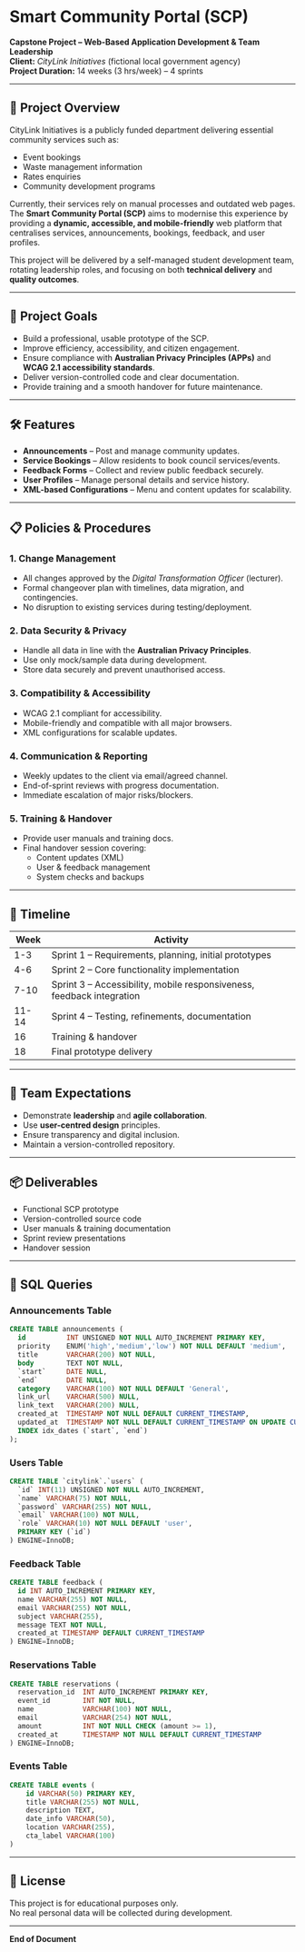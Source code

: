 # Smart Community Portal (SCP)

**Capstone Project – Web-Based Application Development & Team Leadership**  
**Client:** *CityLink Initiatives* (fictional local government agency)  
**Project Duration:** 14 weeks (3 hrs/week) – 4 sprints

---

## 📖 Project Overview

CityLink Initiatives is a publicly funded department delivering essential community services such as:

- Event bookings
- Waste management information
- Rates enquiries
- Community development programs

Currently, their services rely on manual processes and outdated web pages.  
The **Smart Community Portal (SCP)** aims to modernise this experience by providing a **dynamic, accessible, and mobile-friendly** web platform that centralises services, announcements, bookings, feedback, and user profiles.

This project will be delivered by a self-managed student development team, rotating leadership roles, and focusing on both **technical delivery** and **quality outcomes**.

---

## 🎯 Project Goals

- Build a professional, usable prototype of the SCP.
- Improve efficiency, accessibility, and citizen engagement.
- Ensure compliance with **Australian Privacy Principles (APPs)** and **WCAG 2.1 accessibility standards**.
- Deliver version-controlled code and clear documentation.
- Provide training and a smooth handover for future maintenance.

---

## 🛠 Features

- **Announcements** – Post and manage community updates.
- **Service Bookings** – Allow residents to book council services/events.
- **Feedback Forms** – Collect and review public feedback securely.
- **User Profiles** – Manage personal details and service history.
- **XML-based Configurations** – Menu and content updates for scalability.

---

## 📋 Policies & Procedures

### 1. Change Management
- All changes approved by the *Digital Transformation Officer* (lecturer).
- Formal changeover plan with timelines, data migration, and contingencies.
- No disruption to existing services during testing/deployment.

### 2. Data Security & Privacy
- Handle all data in line with the **Australian Privacy Principles**.
- Use only mock/sample data during development.
- Store data securely and prevent unauthorised access.

### 3. Compatibility & Accessibility
- WCAG 2.1 compliant for accessibility.
- Mobile-friendly and compatible with all major browsers.
- XML configurations for scalable updates.

### 4. Communication & Reporting
- Weekly updates to the client via email/agreed channel.
- End-of-sprint reviews with progress documentation.
- Immediate escalation of major risks/blockers.

### 5. Training & Handover
- Provide user manuals and training docs.
- Final handover session covering:
  - Content updates (XML)
  - User & feedback management
  - System checks and backups

---

## 📅 Timeline

| Week | Activity |
|------|----------|
| 1-3  | Sprint 1 – Requirements, planning, initial prototypes |
| 4-6  | Sprint 2 – Core functionality implementation |
| 7-10 | Sprint 3 – Accessibility, mobile responsiveness, feedback integration |
| 11-14| Sprint 4 – Testing, refinements, documentation |
| 16   | Training & handover |
| 18   | Final prototype delivery |

---

## 👥 Team Expectations

- Demonstrate **leadership** and **agile collaboration**.
- Use **user-centred design** principles.
- Ensure transparency and digital inclusion.
- Maintain a version-controlled repository.

---

## 📦 Deliverables

- Functional SCP prototype
- Version-controlled source code
- User manuals & training documentation
- Sprint review presentations
- Handover session

---

## 💾 SQL Queries

### Announcements Table
```sql
CREATE TABLE announcements (
  id          INT UNSIGNED NOT NULL AUTO_INCREMENT PRIMARY KEY,
  priority    ENUM('high','medium','low') NOT NULL DEFAULT 'medium',
  title       VARCHAR(200) NOT NULL,
  body        TEXT NOT NULL,
  `start`     DATE NULL,
  `end`       DATE NULL,
  category    VARCHAR(100) NOT NULL DEFAULT 'General',
  link_url    VARCHAR(500) NULL,
  link_text   VARCHAR(200) NULL,
  created_at  TIMESTAMP NOT NULL DEFAULT CURRENT_TIMESTAMP,
  updated_at  TIMESTAMP NOT NULL DEFAULT CURRENT_TIMESTAMP ON UPDATE CURRENT_TIMESTAMP,
  INDEX idx_dates (`start`, `end`)
);
```

### Users Table
```sql
CREATE TABLE `citylink`.`users` (
  `id` INT(11) UNSIGNED NOT NULL AUTO_INCREMENT,
  `name` VARCHAR(75) NOT NULL,
  `password` VARCHAR(255) NOT NULL,
  `email` VARCHAR(100) NOT NULL,
  `role` VARCHAR(10) NOT NULL DEFAULT 'user',
  PRIMARY KEY (`id`)
) ENGINE=InnoDB;
```

### Feedback Table
```sql
CREATE TABLE feedback (
  id INT AUTO_INCREMENT PRIMARY KEY,
  name VARCHAR(255) NOT NULL,
  email VARCHAR(255) NOT NULL,
  subject VARCHAR(255),
  message TEXT NOT NULL,
  created_at TIMESTAMP DEFAULT CURRENT_TIMESTAMP
) ENGINE=InnoDB;
```

### Reservations Table
```sql
CREATE TABLE reservations (
  reservation_id  INT AUTO_INCREMENT PRIMARY KEY,
  event_id        INT NOT NULL,
  name            VARCHAR(100) NOT NULL,
  email           VARCHAR(254) NOT NULL,
  amount          INT NOT NULL CHECK (amount >= 1),
  created_at      TIMESTAMP NOT NULL DEFAULT CURRENT_TIMESTAMP
) ENGINE=InnoDB;
```

### Events Table
```sql
CREATE TABLE events (
    id VARCHAR(50) PRIMARY KEY,
    title VARCHAR(255) NOT NULL,
    description TEXT,
    date_info VARCHAR(50),
    location VARCHAR(255),
    cta_label VARCHAR(100)
)
```
---

## 📜 License

This project is for educational purposes only.  
No real personal data will be collected during development.


---

**End of Document**
